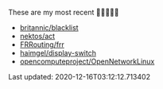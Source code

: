 These are my most recent 🌟🌟🌟🌟🌟

* [britannic/blacklist](https://github.com/britannic/blacklist)
* [nektos/act](https://github.com/nektos/act)
* [FRRouting/frr](https://github.com/FRRouting/frr)
* [haimgel/display-switch](https://github.com/haimgel/display-switch)
* [opencomputeproject/OpenNetworkLinux](https://github.com/opencomputeproject/OpenNetworkLinux)

Last updated: 2020-12-16T03:12:12.713402
